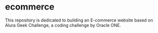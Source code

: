 # ecommerce
This repository is dedicated to building an E-commerce website based on Alura Geek Challenge, a coding challenge by Oracle ONE.
